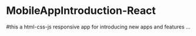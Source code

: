 # MobileAppIntroduction-React
#this a html-css-js  responsive app for introducing new apps and features ...
